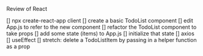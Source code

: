 Review of React

[] npx create-react-app client
[] create a basic TodoList component
[] edit App.js to refer to the new component
[] refactor the TodoList component to take props
[] add some state (items) to App.js
[] initialize that state
[] axios
[] useEffect
[] stretch: delete a TodoListItem by passing in a helper function as a prop